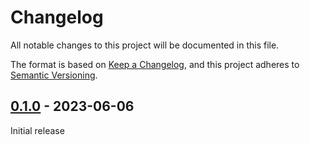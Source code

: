 # Changelog
All notable changes to this project will be documented in this file.

The format is based on [Keep a Changelog](https://keepachangelog.com/en/1.0.0/),
and this project adheres to [Semantic Versioning](https://semver.org/spec/v2.0.0.html).



## [0.1.0] - 2023-06-06
Initial release


[0.1.0]: https://github.com/Digital-Identity-Labs/smee_live/compare/releases/tag/0.1.0
